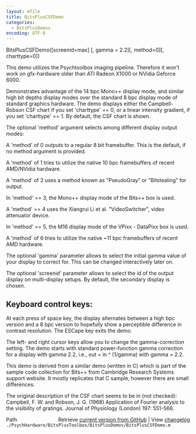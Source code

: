 ```yaml
---
layout: mfile
title: BitsPlusCSFDemo
categories:
  - BitsPlusDemos
encoding: UTF-8
---
```


BitsPlusCSFDemo\(\[screenid=max\] \[, gamma = 2.2\]\[, method=0\]\[, charttype=0\]\)

This demo utilizes the Psychtoolbox imaging pipeline. Therefore it won't
work on gfx-hardware older than ATI Radeon X1000 or NVidia Geforce 6000.

Demonstrates advantage of the 14 bpc Mono++ display mode, and similar high
bit depths display modes over the standard 8 bpc display mode of standard
graphics hardware. The demo displays either the Campbell-Robson CSF chart
if you set 'charttype' == 0, or a linear intensity gradient, if you set
'charttype' == 1. By default, the CSF chart is shown.

The optional 'method' argument selects among different display output
modes:

A 'method' of 0 outputs to a regular 8 bit framebuffer. This is the
default, if no method argument is provided.

A 'method' of 1 tries to utilize the native 10 bpc framebuffers of recent
AMD/NVidia hardware.

A 'method' of 2 uses a method known as "PseudoGray" or "Bitstealing" for
output.

In 'method' == 3, the Mono++ display mode of the Bits++ box is used.

A 'method' == 4 uses the Xiangrui Li et al. "VideoSwitcher", video
attenuator device.

In 'method' == 5, the M16 display mode of the VPixx - DataPixx box is used.

A 'method' of 6 tries to utilize the native ~11 bpc framebuffers of recent
AMD hardware.

The optional 'gamma' parameter allows to select the initial gamma value
of your display to correct for. This can be changed interactively later
on.

The optional 'screenid' parameter allows to select the id of the output
display on multi-display setups. By default, the secondary display is
chosen.

Keyboard control keys:
----------------------

At each press of space key, the display alternates between a high bpc
version and a 8 bpc version to hopefully show a perceptible difference in
contrast resolution. The ESCape key exits the demo.

The left- and right cursor keys allow you to change the gamma-correction
setting. The demo starts with standard power-function gamma correction
for a display with gamma 2.2, i.e., out = in ^ \(1/gamma\) with gamma =
2.2.

This demo is derived from a similar demo \(written in C\) which is part of
the sample code collection for Bits++ from Cambridge Research Systems
support website. It mostly replicates that C sample, however there are
small differences.

The original description of the CSF chart seems to be in \(not checked\):
Campbell, F. W. and Robson, J. G. \(1968\) Application of Fourier analysis
to the visibility of gratings. Journal of Physiology \(London\) 197:
551-566.




<div class="code_header" style="text-align:right;">
  <span style="float:left;">Path&nbsp;&nbsp;</span> <span class="counter">Retrieve <a href=
  "https://raw.github.com/Psychtoolbox-3/Psychtoolbox-3/beta/./PsychHardware/BitsPlusToolbox/BitsPlusDemos/BitsPlusCSFDemo.m">current version from GitHub</a> | View <a href=
  "https://github.com/Psychtoolbox-3/Psychtoolbox-3/commits/beta/./PsychHardware/BitsPlusToolbox/BitsPlusDemos/BitsPlusCSFDemo.m">changelog</a></span>
</div>
<div class="code">
  <code>./PsychHardware/BitsPlusToolbox/BitsPlusDemos/BitsPlusCSFDemo.m</code>
</div>
